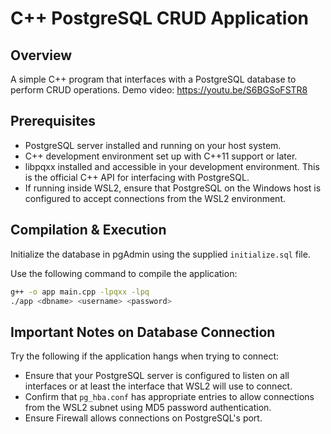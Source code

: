 # C++ PostgreSQL CRUD Application

## Overview

A simple C++ program that interfaces with a PostgreSQL database to perform CRUD operations. Demo video: https://youtu.be/S6BGSoFSTR8

## Prerequisites

- PostgreSQL server installed and running on your host system.
- C++ development environment set up with C++11 support or later.
- libpqxx installed and accessible in your development environment. This is the official C++ API for interfacing with PostgreSQL.
- If running inside WSL2, ensure that PostgreSQL on the Windows host is configured to accept connections from the WSL2 environment.

## Compilation & Execution

Initialize the database in pgAdmin using the supplied `initialize.sql` file.

Use the following command to compile the application:

```bash
g++ -o app main.cpp -lpqxx -lpq
./app <dbname> <username> <password>
```

## Important Notes on Database Connection
Try the following if the application hangs when trying to connect:
- Ensure that your PostgreSQL server is configured to listen on all interfaces or at least the interface that WSL2 will use to connect.
- Confirm that `pg_hba.conf` has appropriate entries to allow connections from the WSL2 subnet using MD5 password authentication.
- Ensure Firewall allows connections on PostgreSQL's port.

